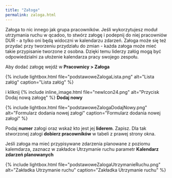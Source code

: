 ```yaml
---
title: "Załoga"
permalink: zaloga.html
---
```


Załoga to nic innego jak grupa pracowników. Jeśli wykorzytujesz moduł utrzymania ruchu w qcadoo, to stwórz załogę i podepnij do niej pracowniów DUR - a tylko oni będą widoczni w kalendarzu zdarzeń.
Załoga może się też przydać przy tworzeniu przydziału do zmian - każda załoga może mieć takie przypisanie tworzone z osobna. Dzięki temu liderzy załóg mogą być odpowiedzialni za ułożenie kalendarza pracy swojego zespołu.

Aby dodać załogę wejdź w **Pracownicy > Załoga** 

{% include lightbox.html file="podstawoweZalogaLista.png" alt="Lista załóg" caption="Lista załóg" %}

i kliknij {% include inline_image.html file="newIcon24.png" alt="Przycisk Dodaj nową załogę" %} **Dodaj nowy**

{% include lightbox.html file="podstawoweZalogaDodajNowy.png" alt="Formularz dodania nowej załogi" caption="Formularz dodania nowej załogi" %}

Podaj **numer** załogi oraz wskaż kto jest jej **liderem**. Zapisz. Dla tak stworzonej załogi **dobierz pracowników** w tabeli z prawej strony okna. 

Jeśli załoga ma mieć przypisywane zdarzenia planowane z poziomu kalemdarza, zaznacz w zakładce Utrzymanie ruchu parametr **Kalendarz zdarzeń planowanych**

{% include lightbox.html file="podstawoweZalogaUtrzymanieRuchu.png" alt="Zakładka Utrzymanie ruchu" caption="Zakładka Utrzymanie ruchu" %}